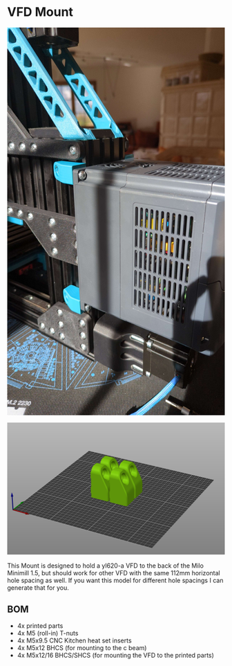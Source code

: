 # VFD Mount

![](overview.jpg)

![](slicing.png)

This Mount is designed to hold a yl620-a VFD to the back of the Milo Minimill 1.5, but should work for other
VFD with the same 112mm horizontal hole spacing as well. If you want this model for different hole spacings
I can generate that for you.

## BOM

* 4x printed parts
* 4x M5 (roll-in) T-nuts
* 4x M5x9.5 CNC Kitchen heat set inserts
* 4x M5x12 BHCS (for mounting to the c beam)
* 4x M5x12/16 BHCS/SHCS (for mounting the VFD to the printed parts)

